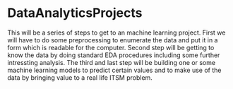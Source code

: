 # DataAnalyticsProjects

This will be a series of steps to get to an machine learning project.
First we will have to do some preprocessing to enumerate the data and put it in a form which is readable for the computer.
Second step will be getting to know the data by doing standard EDA procedures including some further intressting analysis.
The third and last step will be building one or some machine learning models to predict certain values and to make use of 
the data by bringing value to a real life ITSM problem.
